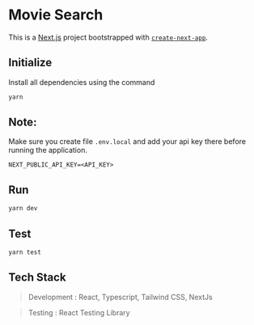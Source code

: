 # Movie Search

This is a [Next.js](https://nextjs.org/) project bootstrapped with [`create-next-app`](https://github.com/vercel/next.js/tree/canary/packages/create-next-app).

## Initialize

Install all dependencies using the command
```bash
yarn
```

## Note:

Make sure you create file `.env.local` and add your api key there before running the application.

`NEXT_PUBLIC_API_KEY=<API_KEY>`

## Run 
```bash
yarn dev
```

## Test
```bash
yarn test
```

## Tech Stack


> Development : React, Typescript, Tailwind CSS, NextJs

> Testing : React Testing Library